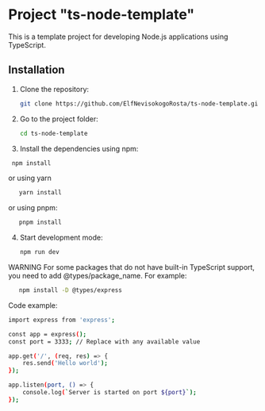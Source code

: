 # Project "ts-node-template"

This is a template project for developing Node.js applications using TypeScript.

## Installation

1. Clone the repository:

   ```bash
   git clone https://github.com/ElfNevisokogoRosta/ts-node-template.git
   ```
2. Go to the project folder:
   ```bash
   cd ts-node-template
   ```
3. Install the dependencies using npm:
  ```bash
   npm install
  ```
or using yarn
```bash
   yarn install
```
or using pnpm:
```bash
   pnpm install
```
4. Start development mode:
   ```bash
   npm run dev
   ```
WARNING
For some packages that do not have built-in TypeScript support, you need to add @types/package_name. For example:
```bash
   npm install -D @types/express
```
Code example:
```bash
import express from 'express';

const app = express();
const port = 3333; // Replace with any available value

app.get('/', (req, res) => {
    res.send('Hello world');
});

app.listen(port, () => {
    console.log(`Server is started on port ${port}`);
});
```
